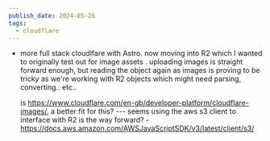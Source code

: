 ```yaml
---
publish_date: 2024-05-26
tags:
  - cloudflare
---
```

- more full stack cloudlfare with Astro. now moving into R2 which I wanted to originally test out for image assets . uploading images is straight forward enough, but reading the object again as images is proving to be tricky as we're working with R2 objects which might need parsing, converting.. etc..
  
  is https://www.cloudflare.com/en-gb/developer-platform/cloudflare-images/, a better fit for this?
--- seems
using the aws s3 client to interface with R2 is the way forward?
-https://docs.aws.amazon.com/AWSJavaScriptSDK/v3/latest/client/s3/

